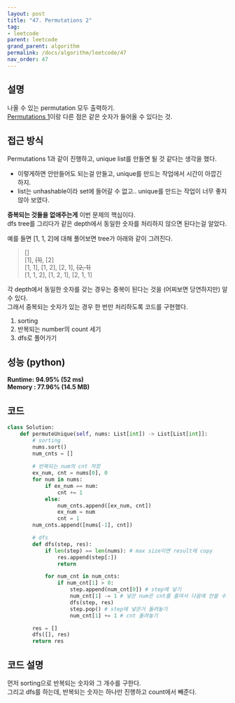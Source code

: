 ```yaml
---
layout: post
title: "47. Permutations 2"
tag:
- leetcode
parent: leetcode
grand_parent: algorithm
permalink: /docs/algorithm/leetcode/47
nav_order: 47
---
```


## 설명
나올 수 있는 permutation 모두 출력하기.  
[Permutations 1](https://meansoup.github.io/2021/03/20/leetcode_46/)이랑 다른 점은 같은 숫자가 들어올 수 있다는 것.

## 접근 방식 
Permutations 1과 같이 진행하고, unique list를 만들면 될 것 같다는 생각을 했다.
- 이렇게하면 안만들어도 되는걸 만들고, unique를 만드는 작업에서 시간이 아깝긴 하지.
- list는 unhashable이라 set에 들어갈 수 없고.. unique를 만드는 작업이 너무 좋지 않아 보였다.

**중복되는 것들을 없애주는게** 이번 문제의 핵심이다.  
dfs tree를 그리다가 같은 depth에서 동일한 숫자를 처리하지 않으면 된다는걸 알았다.

예를 들면 [1, 1, 2]에 대해 풀어보면 tree가 아래와 같이 그려진다.
> []  
> [1], ~~[1]~~, [2]  
> [1, 1], [1, 2], [2, 1], ~~[2, 1]~~  
> [1, 1, 2], [1, 2, 1], [2, 1, 1]

각 depth에서 동일한 숫자를 갖는 경우는 중복이 된다는 것을 (어찌보면 당연하지만) 알 수 있다.  
그래서 중복되는 숫자가 있는 경우 한 번만 처리하도록 코드를 구현했다.

1. sorting
2. 반복되는 number의 count 세기
3. dfs로 풀어가기

## 성능 (python)
**Runtime: 94.95% (52 ms)**  
**Memory : 77.96% (14.5 MB)**  

## 코드  
```python
class Solution:
    def permuteUnique(self, nums: List[int]) -> List[List[int]]:
        # sorting
        nums.sort()
        num_cnts = []
        
        # 반복되는 num의 cnt 저장
        ex_num, cnt = nums[0], 0
        for num in nums:
            if ex_num == num:
                cnt += 1
            else:
                num_cnts.append([ex_num, cnt])
                ex_num = num
                cnt = 1
        num_cnts.append([nums[-1], cnt])

        # dfs
        def dfs(step, res):
            if len(step) == len(nums): # max size이면 result에 copy
                res.append(step[:])
                return

            for num_cnt in num_cnts:
                if num_cnt[1] > 0:
                    step.append(num_cnt[0]) # step에 넣기
                    num_cnt[1] -= 1 # 넣은 num은 cnt를 줄여서 다음에 안쓸 수 있도록
                    dfs(step, res)
                    step.pop() # step에 넣은거 돌려놓기
                    num_cnt[1] += 1 # cnt 돌려놓기

        res = []
        dfs([], res)
        return res
```

## 코드 설명
먼저 sorting으로 반복되는 숫자와 그 개수를 구한다.  
그리고 dfs를 하는데, 반복되는 숫자는 하나만 진행하고 count에서 빼준다.  